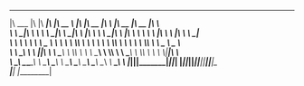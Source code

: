  ________  ___  ________  ________  ________          ________  ________  ___       ________  ________  ________      
|\   ___ \|\  \|\   ____\|\   ____\|\   __  \        |\   ____\|\   __  \|\  \     |\   __  \|\   __  \|\   ____\     
\ \  \_|\ \ \  \ \  \___|\ \  \___|\ \  \|\  \       \ \  \___|\ \  \|\  \ \  \    \ \  \|\  \ \  \|\  \ \  \___|_    
 \ \  \ \\ \ \  \ \_____  \ \  \    \ \  \\\  \       \ \  \    \ \  \\\  \ \  \    \ \  \\\  \ \   _  _\ \_____  \   
  \ \  \_\\ \ \  \|____|\  \ \  \____\ \  \\\  \       \ \  \____\ \  \\\  \ \  \____\ \  \\\  \ \  \\  \\|____|\  \  
   \ \_______\ \__\____\_\  \ \_______\ \_______\       \ \_______\ \_______\ \_______\ \_______\ \__\\ _\ ____\_\  \ 
    \|_______|\|__|\_________\|_______|\|_______|        \|_______|\|_______|\|_______|\|_______|\|__|\|__|\_________\
                  \|_________|                                                                            \|_________|
                                                                                                                      
                                                                                                                      

